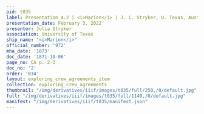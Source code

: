 ```yaml
---
pid: t035
label: Presentation 4.2 | <i>Marion</i> | J. C. Stryker, U. Texas, Austin | 2
presentation_date: February 3, 2022
presenter: Julia Stryker
association: University of Texas
ship_name: "<i>Marion</i>"
official_number: '972'
mha_date: '1873'
doc_date: '1871-10-06'
page_no: CA p. 2-3
doc_no: '2'
order: '034'
layout: exploring_crew_agreements_item
collection: exploring_crew_agreements
thumbnail: "/img/derivatives/iiif/images/t035/full/250,/0/default.jpg"
full: "/img/derivatives/iiif/images/t035/full/1140,/0/default.jpg"
manifest: "/img/derivatives/iiif/t035/manifest.json"
---
```

